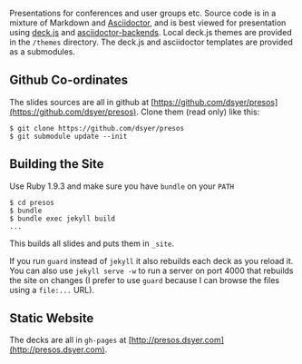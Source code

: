 Presentations for conferences and user groups etc. Source code is in a
mixture of Markdown and [Asciidoctor](http://asciidoctor.org), and is
best viewed for presentation using
[deck.js](https://github.com/imakewebthings/deck.js) and
[asciidoctor-backends](https://github.com/asciidoctor/asciidoctor-backends). Local
deck.js themes are provided in the `/themes` directory. The deck.js
and asciidoctor templates are provided as a submodules.

## Github Co-ordinates

The slides sources are all in github at
[https://github.com/dsyer/presos](https://github.com/dsyer/presos). Clone
them (read only) like this:

    $ git clone https://github.com/dsyer/presos
    $ git submodule update --init

## Building the Site

Use Ruby 1.9.3 and make sure you have `bundle` on your `PATH` 

    $ cd presos
    $ bundle 
    $ bundle exec jekyll build
    ...
    
This builds all slides and puts them in `_site`. 

If you run `guard` instead of `jekyll` it also rebuilds each deck as
you reload it. You can also use `jekyll serve -w` to run a server on
port 4000 that rebuilds the site on changes (I prefer to use `guard`
because I can browse the files using a `file:...` URL).

## Static Website

The decks are all in `gh-pages` at
[http://presos.dsyer.com](http://presos.dsyer.com).
